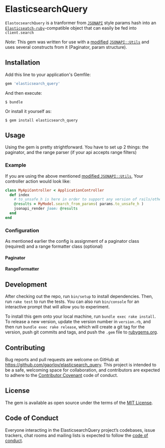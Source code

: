 # ElasticsearchQuery

`ElastocsearchQuery` is a tranformer from [`JSONAPI`](http://jsonapi.org) style params hash into an [`Elasticseatch-ruby`](https://github.com/elastic/elasticsearch-ruby)-compatible object that can easily be fed into `client.search`

*Note*: This gem was written for use with a [modified](https://github.com/tiagopog/jsonapi-utils/pull/90) [`JSONAPI::Utils`](https://github.com/tiagopog/jsonapi-utils/) and uses several constructs from it (Paginator, param structure).

## Installation

Add this line to your application's Gemfile:

```ruby
gem 'elasticsearch_query'
```

And then execute:

    $ bundle

Or install it yourself as:

    $ gem install elasticsearch_query

## Usage

Using the gem is pretty strightforward. You have to set up 2 things: the paginator, and the range parser (if your api accepts range filters)

### Example

If you are using the above mentioned [modified `JSONAPI::Utils`](https://github.com/tiagopog/jsonapi-utils/pull/90), Your controller action would look like:

```ruby
class MyApiController < ApplicationController
  def index
    # to_unsafe_h is here in order to support any version of rails/other frameworks that just get a hash for params
    @results = MyModel.search_from_params( params.to_unsafe_h )
    jsonapi_render json: @results
  end
end
```

### Configuration

As mentioned earlier the config is assignment of a paginator class (required) and a range formatter class (optional)

#### Paginator


#### RangeFormatter

## Development

After checking out the repo, run `bin/setup` to install dependencies. Then, run `rake test` to run the tests. You can also run `bin/console` for an interactive prompt that will allow you to experiment.

To install this gem onto your local machine, run `bundle exec rake install`. To release a new version, update the version number in `version.rb`, and then run `bundle exec rake release`, which will create a git tag for the version, push git commits and tags, and push the `.gem` file to [rubygems.org](https://rubygems.org).

## Contributing

Bug reports and pull requests are welcome on GitHub at https://github.com/gaorlov/elasticsearch_query. This project is intended to be a safe, welcoming space for collaboration, and contributors are expected to adhere to the [Contributor Covenant](http://contributor-covenant.org) code of conduct.

## License

The gem is available as open source under the terms of the [MIT License](https://opensource.org/licenses/MIT).

## Code of Conduct

Everyone interacting in the ElasticsearchQuery project’s codebases, issue trackers, chat rooms and mailing lists is expected to follow the [code of conduct](https://github.com/gaorlov/elasticsearch_query/blob/master/CODE_OF_CONDUCT.md).
